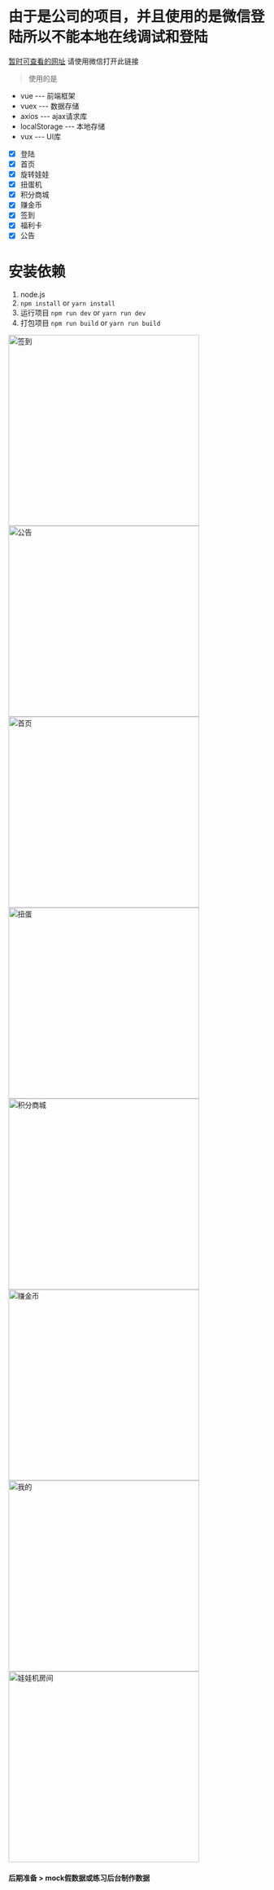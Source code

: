 # **由于是公司的项目，并且使用的是微信登陆所以不能本地在线调试和登陆**
[暂时可查看的网址](https://wwj.whxyzx.cn/wawaji/h5/) 请使用微信打开此链接

> 使用的是
 * vue              --- 前端框架
 * vuex             --- 数据存储
 * axios            --- ajax请求库
 * localStorage     --- 本地存储
 * vux              --- UI库

- [x] 登陆
- [x] 首页
- [x] 旋转娃娃
- [x] 扭蛋机
- [x] 积分商城
- [x] 赚金币
- [x] 签到
- [x] 福利卡
- [x] 公告

# 安装依赖
1. node.js
2. `npm install` or `yarn install`
3. 运行项目
   `npm run dev` or `yarn run dev`
4. 打包项目
   `npm run build` or `yarn run build`

<img src="static/img/screen/sign.jpg" width="375" alt="签到"/><img src="static/img/screen/notice.jpg" width="375" alt="公告"/><img src="static/img/screen/index.jpg" width="375" alt="首页"/><img src="static/img/screen/niu.jpg" width="375" alt="扭蛋"/><img src="static/img/screen/store.jpg" width="375" alt="积分商城"/><img src="static/img/screen/earn.jpg" width="375" alt="赚金币"/>
<img src="static/img/screen/mine.jpg" width="375" alt="我的"/><img src="static/img/screen/room.jpg" width="375" alt="娃娃机房间"/>

#### 后期准备 > mock假数据或练习后台制作数据
